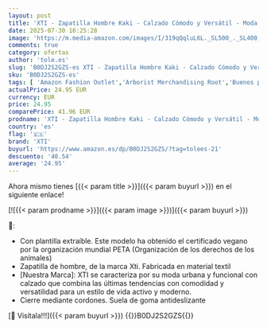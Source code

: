 ```yaml
---
layout: post
title: 'XTI - Zapatilla Hombre Kaki - Calzado Cómodo y Versátil - Moda Casual - Modelo 14357301  Talla 45 '
date: 2025-07-30 16:25:28
image: 'https://m.media-amazon.com/images/I/319qQqluL6L._SL500_._SL400_.jpg'
comments: true
category: ofertas
author: 'tole.es'
slug: 'B0DJ2S2GZS-es XTI - Zapatilla Hombre Kaki - Calzado Cómodo y Versátil -...'
sku: 'B0DJ2S2GZS-es'
tags: [ 'Amazon Fashion Outlet','Arborist Merchandising Root','Buenos precios en moda','Compre 2, obtenga un 10 % de descuento','Compre 2, obtenga un 10 % de descuento_Shoes 2','Mens Shoes','Moda','Moda Hombre','Self Service','Shoes','Special Features Stores','Zapatillas casual para hombre','Zapatillas deportivas y de moda para hombre','Zapatos para hombre','c8538d25-3af9-48d3-aeff-5f3ce5572a36_0','c8538d25-3af9-48d3-aeff-5f3ce5572a36_1701','c8538d25-3af9-48d3-aeff-5f3ce5572a36_2801','c8538d25-3af9-48d3-aeff-5f3ce5572a36_7601','xti','zapatilla','🇪🇸', ]
actualPrice: 24.95 EUR
currency: EUR
price: 24.95
comparePrice: 41.96 EUR
prodname: 'XTI - Zapatilla Hombre Kaki - Calzado Cómodo y Versátil - Moda Casual - Modelo 14357301  Talla 45 '
country: 'es'
flag: '🇪🇸'
brand: 'XTI'
buyurl: 'https://www.amazon.es/dp/B0DJ2S2GZS/?tag=tolees-21'
descuento: '40.54'
average: '24.95'
---
```


Ahora mismo tienes [{{< param title >}}]({{< param buyurl >}}) en el siguiente enlace!

[![{{< param prodname >}}]({{< param image >}})]({{< param buyurl >}})

🔎:

- Con plantilla extraíble. Este modelo ha obtenido el certificado vegano por la organización mundial PETA (Organización de los derechos de los animales)
- Zapatilla de hombre, de la marca Xti. Fabricada en material textil
- [Nuestra Marca]: XTI se caracteriza por su moda urbana y funcional con calzado que combina las últimas tendencias con comodidad y versatilidad para un estilo de vida activo y moderno.
- Cierre mediante cordones. Suela de goma antideslizante

[🛒 Visítala!!!]({{< param buyurl >}})
{{<world>}}B0DJ2S2GZS{{</world>}}
